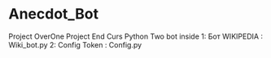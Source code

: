 # Anecdot_Bot
Project OverOne
Project End Curs Python
Two bot inside
1: Бот WIKIPEDIA : Wiki_bot.py
2: Config Token : Config.py
